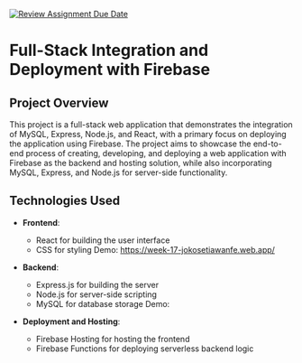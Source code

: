 [![Review Assignment Due Date](https://classroom.github.com/assets/deadline-readme-button-24ddc0f5d75046c5622901739e7c5dd533143b0c8e959d652212380cedb1ea36.svg)](https://classroom.github.com/a/B55J7eQC)

# Full-Stack Integration and Deployment with Firebase

## Project Overview
This project is a full-stack web application that demonstrates the integration of MySQL, Express, Node.js, and React, with a primary focus on deploying the application using Firebase. The project aims to showcase the end-to-end process of creating, developing, and deploying a web application with Firebase as the backend and hosting solution, while also incorporating MySQL, Express, and Node.js for server-side functionality.

## Technologies Used
- **Frontend**: 
  - React for building the user interface
  - CSS for styling
  Demo: https://week-17-jokosetiawanfe.web.app/

- **Backend**:
  - Express.js for building the server
  - Node.js for server-side scripting
  - MySQL for database storage
  Demo:
  

- **Deployment and Hosting**:
  - Firebase Hosting for hosting the frontend
  - Firebase Functions for deploying serverless backend logic